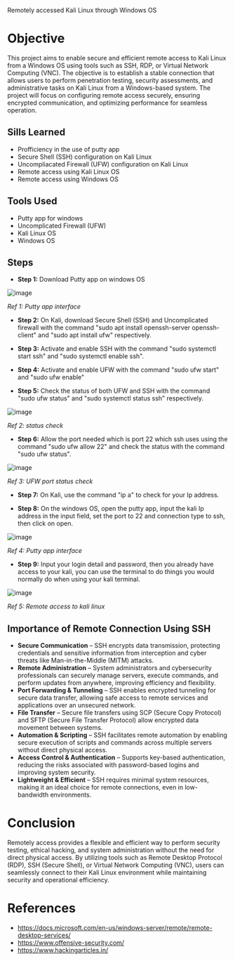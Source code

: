 Remotely accessed Kali Linux through Windows OS

# Objective
This project aims to enable secure and efficient remote access to Kali Linux from a Windows OS using tools such as SSH, RDP, or Virtual Network Computing (VNC). The objective is to establish a stable connection that allows users to perform penetration testing, security assessments, and administrative tasks on Kali Linux from a Windows-based system. The project will focus on configuring remote access securely, ensuring encrypted communication, and optimizing performance for seamless operation.

## Sills Learned
- Profficiency in the use of putty app
- Secure Shell (SSH) configuration on Kali Linux
- Uncompliacated Firewall (UFW) configuration on Kali Linux
- Remote access using Kali Linux OS
- Remote access using Windows OS

## Tools Used
- Putty app for windows
- Uncomplicated Firewall (UFW)
- Kali Linux OS
- Windows OS


## Steps
- **Step 1:** Download Putty app on windows OS
  
![image](https://github.com/user-attachments/assets/f9c4d6d9-e81d-4220-937f-4ebed043efc5)

*Ref 1: Putty app interface*

- **Step 2:** On Kali, download Secure Shell (SSH) and Uncomplicated firewall with the command "sudo apt install openssh-server openssh-client" and "sudo apt install ufw" respectively.

- **Step 3:** Activate and enable SSH with the command "sudo systemctl start ssh" and "sudo systemctl enable ssh".

- **Step 4:** Activate and enable UFW with the command "sudo ufw start" and "sudo ufw enable"

- **Step 5:** Check the status of both UFW and SSH with the command "sudo ufw status" and "sudo systemctl status ssh" respectively.

![image](https://github.com/user-attachments/assets/f3452900-17e2-41b4-8908-5d142b35aa5c)

*Ref 2: status check*
      
- **Step 6:** Allow the port needed which is port 22 which ssh uses using the command "sudo ufw allow 22" and check the status with the command "sudo ufw status".

 ![image](https://github.com/user-attachments/assets/c1c86ce5-22b6-430c-9dc1-adcaa090b1b4)
 
*Ref 3: UFW port status check*
- **Step 7:** On Kali, use the command "ip a" to check for your Ip address.

- **Step 8:** On the windows OS, open the putty app, input the kali Ip address in the input field, set the port to 22 and connection type to ssh, then click on open.

![image](https://github.com/user-attachments/assets/d62a0636-1d11-4cda-a352-bb49d0ee4c0a)

*Ref 4: Putty app interface*
- **Step 9:** Input your login detail and password, then you already have access to your kali, you can use the terminal to do things you would normally do when using your kali terminal.

![image](https://github.com/user-attachments/assets/82b1aa67-8203-44bb-949f-b11b6d1390c2)

*Ref 5: Remote access to kali linux*
## Importance of Remote Connection Using SSH

- **Secure Communication** – SSH encrypts data transmission, protecting credentials and sensitive information from interception and cyber threats like Man-in-the-Middle (MITM) attacks.
- **Remote Administration** – System administrators and cybersecurity professionals can securely manage servers, execute commands, and perform updates from anywhere, improving efficiency and flexibility.
- **Port Forwarding & Tunneling** – SSH enables encrypted tunneling for secure data transfer, allowing safe access to remote services and applications over an unsecured network.
- **File Transfer** – Secure file transfers using SCP (Secure Copy Protocol) and SFTP (Secure File Transfer Protocol) allow encrypted data movement between systems.
- **Automation & Scripting** – SSH facilitates remote automation by enabling secure execution of scripts and commands across multiple servers without direct physical access.
- **Access Control & Authentication** – Supports key-based authentication, reducing the risks associated with password-based logins and improving system security.
- **Lightweight & Efficient** – SSH requires minimal system resources, making it an ideal choice for remote connections, even in low-bandwidth environments.


# Conclusion 
Remotely access provides a flexible and efficient way to perform security testing, ethical hacking, and system administration without the need for direct physical access. By utilizing tools such as Remote Desktop Protocol (RDP), SSH (Secure Shell), or Virtual Network Computing (VNC), users can seamlessly connect to their Kali Linux environment while maintaining security and operational efficiency.

# References
- https://docs.microsoft.com/en-us/windows-server/remote/remote-desktop-services/
- https://www.offensive-security.com/
- https://www.hackingarticles.in/



